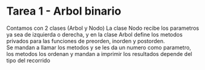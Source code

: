 <h1>Tarea 1 - Arbol binario</h1>
<p> Contamos con 2 clases (Arbol y Nodo) 
La clase Nodo recibe los parametros ya sea de izquierda o derecha, y en la clase
Arbol define los metodos privados para las funciones de preorden, inorden y postorden.
<br>
Se mandan a llamar los metodos y se les da un numero como parametro, los metodos los ordenan y mandan a imprimir los resultados depende del tipo del recorrido</p>